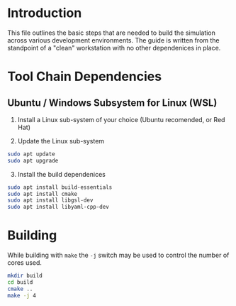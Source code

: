 # Introduction
This file outlines the basic steps that are needed to build the simulation across various development environments. The guide is written from the standpoint of a "clean" workstation with no other dependenices in place. 

# Tool Chain Dependencies

## Ubuntu / Windows Subsystem for Linux (WSL) 
1. Install a Linux sub-system of your choice (Ubuntu recomended, or Red Hat)

2. Update the Linux sub-system
```bash
sudo apt update
sudo apt upgrade
```

3. Install the build dependenices
```bash
sudo apt install build-essentials
sudo apt install cmake
sudo apt install libgsl-dev
sudo apt install libyaml-cpp-dev
```

# Building
While building with `make` the `-j` switch may be used to control the number of cores used.

```bash
mkdir build
cd build
cmake .. 
make -j 4
```

